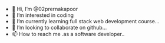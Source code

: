 - 👋 Hi, I’m @02prernakapoor
- 👀 I’m interested in coding
- 🌱 I’m currently learning full stack web development course...
- 💞️ I’m looking to collaborate on github...
- 📫 How to reach me .as a software developer..

<!---
02prernakapoor/02prernakapoor is a ✨ special ✨ repository because its `README.md` (this file) appears on your GitHub profile.
You can click the Preview link to take a look at your changes.
--->
